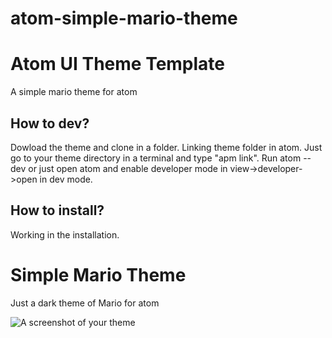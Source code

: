 # atom-simple-mario-theme

# Atom UI Theme Template

A simple mario theme for atom


## How to dev?

Dowload the theme and clone in a folder.
Linking theme folder in atom. Just go to your theme directory in a terminal and type "apm link".
Run atom --dev or just open atom and enable developer mode in view->developer->open in dev mode.

## How to install?

Working in the installation.

# Simple Mario Theme

Just a dark theme of Mario for atom

![A screenshot of your theme](https://user-images.githubusercontent.com/29311335/26998728-937ad4e0-4d88-11e7-8dba-96f7be7d53a5.png)
